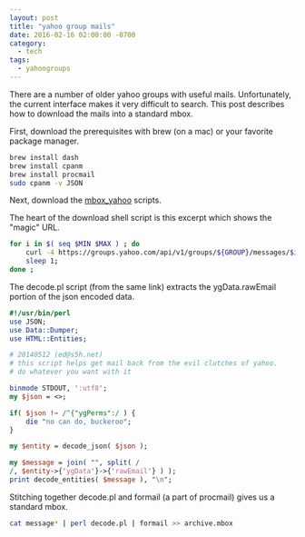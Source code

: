 ```yaml
---
layout: post
title: "yahoo group mails"
date: 2016-02-16 02:00:00 -0700
category:
  - tech
tags:
  - yahoogroups
---
```


There are a number of older yahoo groups with useful mails. Unfortunately,
the current interface makes it very difficult to search. This post describes
how to download the mails into a standard mbox. <!--more-->

First, download the prerequisites with brew (on a mac) or your favorite
package manager.

~~~ bash
brew install dash
brew install cpanm
brew install procmail
sudo cpanm -v JSON
~~~

Next, download the [mbox_yahoo](http://www.usenix.org.uk/content/yahoo_mbox.html) scripts.

The heart of the download shell script is this excerpt which shows the "magic" URL.

~~~ bash
for i in $( seq $MIN $MAX ) ; do
	curl -4 https://groups.yahoo.com/api/v1/groups/${GROUP}/messages/$i/raw > message_$i ;
	sleep 1;
done ;
~~~

The decode.pl script (from the same link) extracts the ygData.rawEmail portion
of the json encoded data.

~~~ perl
#!/usr/bin/perl
use JSON;
use Data::Dumper;
use HTML::Entities;

# 20140512 (ed@s5h.net)
# this script helps get mail back from the evil clutches of yahoo.
# do whatever you want with it

binmode STDOUT, ':utf8';
my $json = <>;

if( $json !~ /^{"ygPerms":/ ) {
	die "no can do, buckeroo";
}

my $entity = decode_json( $json );

my $message = join( "", split( /
/, $entity->{'ygData'}->{'rawEmail'} ) );
print decode_entities( $message ), "\n";
~~~

Stitching together decode.pl and formail (a part of procmail)
gives us a standard mbox.

~~~ bash
cat message* | perl decode.pl | formail >> archive.mbox
~~~
